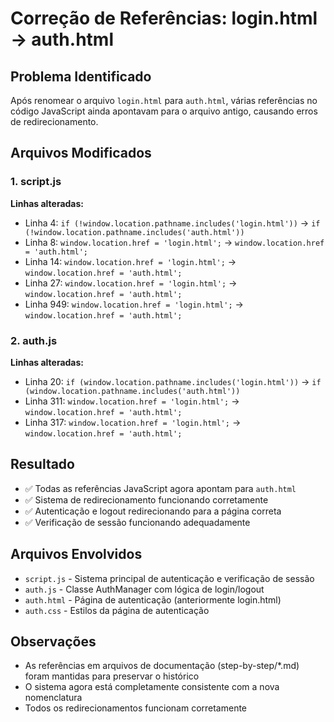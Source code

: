 # Correção de Referências: login.html → auth.html

## Problema Identificado
Após renomear o arquivo `login.html` para `auth.html`, várias referências no código JavaScript ainda apontavam para o arquivo antigo, causando erros de redirecionamento.

## Arquivos Modificados

### 1. script.js
**Linhas alteradas:**
- Linha 4: `if (!window.location.pathname.includes('login.html'))` → `if (!window.location.pathname.includes('auth.html'))`
- Linha 8: `window.location.href = 'login.html';` → `window.location.href = 'auth.html';`
- Linha 14: `window.location.href = 'login.html';` → `window.location.href = 'auth.html';`
- Linha 27: `window.location.href = 'login.html';` → `window.location.href = 'auth.html';`
- Linha 949: `window.location.href = 'login.html';` → `window.location.href = 'auth.html';`

### 2. auth.js
**Linhas alteradas:**
- Linha 20: `if (window.location.pathname.includes('login.html'))` → `if (window.location.pathname.includes('auth.html'))`
- Linha 311: `window.location.href = 'login.html';` → `window.location.href = 'auth.html';`
- Linha 317: `window.location.href = 'login.html';` → `window.location.href = 'auth.html';`

## Resultado
- ✅ Todas as referências JavaScript agora apontam para `auth.html`
- ✅ Sistema de redirecionamento funcionando corretamente
- ✅ Autenticação e logout redirecionando para a página correta
- ✅ Verificação de sessão funcionando adequadamente

## Arquivos Envolvidos
- `script.js` - Sistema principal de autenticação e verificação de sessão
- `auth.js` - Classe AuthManager com lógica de login/logout
- `auth.html` - Página de autenticação (anteriormente login.html)
- `auth.css` - Estilos da página de autenticação

## Observações
- As referências em arquivos de documentação (step-by-step/*.md) foram mantidas para preservar o histórico
- O sistema agora está completamente consistente com a nova nomenclatura
- Todos os redirecionamentos funcionam corretamente
